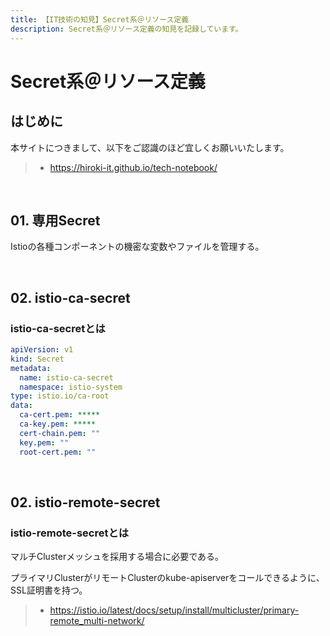 ```yaml
---
title: 【IT技術の知見】Secret系＠リソース定義
description: Secret系＠リソース定義の知見を記録しています。
---
```


# Secret系＠リソース定義

## はじめに

本サイトにつきまして、以下をご認識のほど宜しくお願いいたします。

> - https://hiroki-it.github.io/tech-notebook/

<br>

## 01. 専用Secret

Istioの各種コンポーネントの機密な変数やファイルを管理する。

<br>

## 02. istio-ca-secret

### istio-ca-secretとは

```yaml
apiVersion: v1
kind: Secret
metadata:
  name: istio-ca-secret
  namespace: istio-system
type: istio.io/ca-root
data:
  ca-cert.pem: *****
  ca-key.pem: *****
  cert-chain.pem: ""
  key.pem: ""
  root-cert.pem: ""
```

<br>

## 02. istio-remote-secret

### istio-remote-secretとは

マルチClusterメッシュを採用する場合に必要である。

プライマリClusterがリモートClusterのkube-apiserverをコールできるように、SSL証明書を持つ。

> - https://istio.io/latest/docs/setup/install/multicluster/primary-remote_multi-network/

<br>
